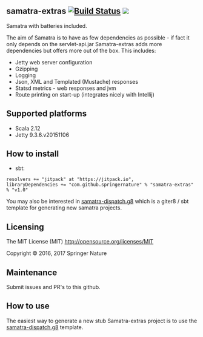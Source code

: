 samatra-extras [![Build Status](https://travis-ci.org/springernature/samatra-extras.svg?branch=master)](https://travis-ci.org/springernature/samatra-extras) [![](https://jitpack.io/v/springernature/samatra-extras.svg)](https://jitpack.io/#springernature/samatra-extras)
------------

Samatra with batteries included. 

The aim of Samatra is to have as few dependencies as possible - if fact it only depends on the servlet-api.jar 
Samatra-extras adds more dependencies but offers more out of the box. This includes:

- Jetty web server configuration
- Gzipping
- Logging 
- Json, XML and Templated (Mustache) responses
- Statsd metrics - web responses and jvm
- Route printing on start-up (integrates nicely with Intellij) 

## Supported platforms
- Scala 2.12
- Jetty 9.3.6.v20151106

## How to install
- sbt: 
```
resolvers += "jitpack" at "https://jitpack.io",
libraryDependencies += "com.github.springernature" % "samatra-extras" % "v1.0"	
```

You may also be interested in [samatra-dispatch.g8](https://github.com/springernature/samatra-dispatch.g8) which is a giter8 / sbt template for generating new samatra projects.
 
## Licensing
The MIT License (MIT)  http://opensource.org/licenses/MIT

Copyright © 2016, 2017 Springer Nature

## Maintenance
Submit issues and PR's to this github.

## How to use
The easiest way to generate a new stub Samatra-extras project is to use the [samatra-dispatch.g8](https://github.com/springernature/samatra-dispatch.g8) template.
